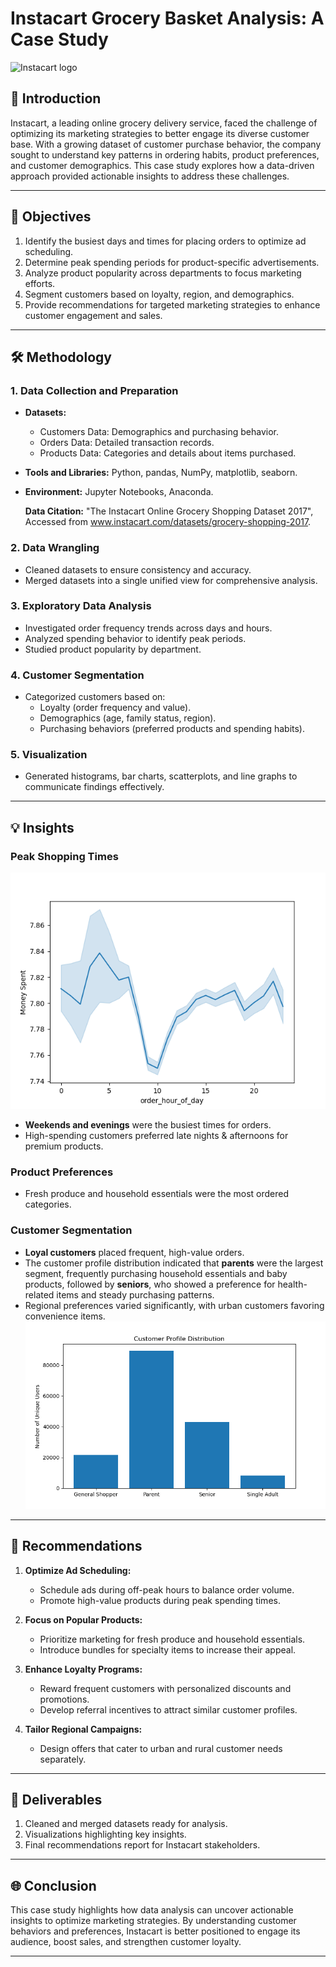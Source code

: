 # Instacart Grocery Basket Analysis: A Case Study
<img src="https://github.com/user-attachments/assets/db0ca257-5247-41e3-b2f7-2a0e8ffda474" alt="Instacart logo" width="200">

## 📖 Introduction
Instacart, a leading online grocery delivery service, faced the challenge of optimizing its marketing strategies to better engage its diverse customer base. With a growing dataset of customer purchase behavior, the company sought to understand key patterns in ordering habits, product preferences, and customer demographics. This case study explores how a data-driven approach provided actionable insights to address these challenges.

---

## 🎯 Objectives
1. Identify the busiest days and times for placing orders to optimize ad scheduling.
2. Determine peak spending periods for product-specific advertisements.
3. Analyze product popularity across departments to focus marketing efforts.
4. Segment customers based on loyalty, region, and demographics.
5. Provide recommendations for targeted marketing strategies to enhance customer engagement and sales.

---

## 🛠️ Methodology
### 1. Data Collection and Preparation
- **Datasets:**
  - Customers Data: Demographics and purchasing behavior.
  - Orders Data: Detailed transaction records.
  - Products Data: Categories and details about items purchased.
- **Tools and Libraries:** Python, pandas, NumPy, matplotlib, seaborn.
- **Environment:** Jupyter Notebooks, Anaconda.

  **Data Citation:** "The Instacart Online Grocery Shopping Dataset 2017", Accessed from www.instacart.com/datasets/grocery-shopping-2017.

### 2. Data Wrangling
- Cleaned datasets to ensure consistency and accuracy.
- Merged datasets into a single unified view for comprehensive analysis.

### 3. Exploratory Data Analysis
- Investigated order frequency trends across days and hours.
- Analyzed spending behavior to identify peak periods.
- Studied product popularity by department.

### 4. Customer Segmentation
- Categorized customers based on:
  - Loyalty (order frequency and value).
  - Demographics (age, family status, region).
  - Purchasing behaviors (preferred products and spending habits).

### 5. Visualization
- Generated histograms, bar charts, scatterplots, and line graphs to communicate findings effectively.

---

## 💡 Insights
### Peak Shopping Times
![Peak Shopping Times](Jupyter%20Scripts%20&%20Analysis/Visualizations/Money%20Spent%20across%20the%20day.png)
- **Weekends and evenings** were the busiest times for orders.
- High-spending customers preferred late nights & afternoons for premium products.

### Product Preferences
- Fresh produce and household essentials were the most ordered categories.

### Customer Segmentation
- **Loyal customers** placed frequent, high-value orders.
- The customer profile distribution indicated that **parents** were the largest segment, frequently purchasing household essentials and baby products, followed by **seniors**, who showed a preference for health-related items and steady purchasing patterns.
- Regional preferences varied significantly, with urban customers favoring convenience items.
![Customer Profile Distribution](Jupyter%20Scripts%20&%20Analysis/Visualizations/Customer%20Profile%20Distribution.png)
---

## 🚀 Recommendations
1. **Optimize Ad Scheduling:**
   - Schedule ads during off-peak hours to balance order volume.
   - Promote high-value products during peak spending times.

2. **Focus on Popular Products:**
   - Prioritize marketing for fresh produce and household essentials.
   - Introduce bundles for specialty items to increase their appeal.

3. **Enhance Loyalty Programs:**
   - Reward frequent customers with personalized discounts and promotions.
   - Develop referral incentives to attract similar customer profiles.

4. **Tailor Regional Campaigns:**
   - Design offers that cater to urban and rural customer needs separately.

---

## 📂 Deliverables
1. Cleaned and merged datasets ready for analysis.
2. Visualizations highlighting key insights.
3. Final recommendations report for Instacart stakeholders.

---

## 🌐 Conclusion
This case study highlights how data analysis can uncover actionable insights to optimize marketing strategies. By understanding customer behaviors and preferences, Instacart is better positioned to engage its audience, boost sales, and strengthen customer loyalty.

---





